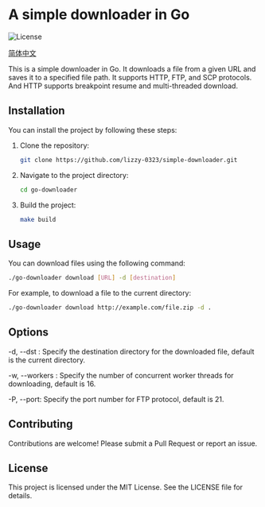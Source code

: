 # A simple downloader in Go

![License](https://img.shields.io/badge/License-MIT-blue.svg)

[简体中文](./README-CN.md)

This is a simple downloader in Go. It downloads a file from a given URL and saves it to a specified file path. It supports HTTP, FTP, and SCP protocols. And HTTP supports breakpoint resume and multi-threaded download.

## Installation

You can install the project by following these steps:

1. Clone the repository:

    ```sh
    git clone https://github.com/lizzy-0323/simple-downloader.git
    ```

2. Navigate to the project directory:

    ```sh
    cd go-downloader
    ```

3. Build the project:

    ```sh
    make build
    ```

## Usage

You can download files using the following command:

```bash
./go-downloader download [URL] -d [destination]
```

For example, to download a file to the current directory:

```bash
./go-downloader download http://example.com/file.zip -d .
```

## Options

-d, --dst : Specify the destination directory for the downloaded file, default is the current directory.

-w, --workers : Specify the number of concurrent worker threads for downloading, default is 16.

-P, --port: Specify the port number for FTP protocol, default is 21.

## Contributing

Contributions are welcome! Please submit a Pull Request or report an issue.

## License

This project is licensed under the MIT License. See the LICENSE file for details.
